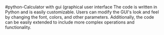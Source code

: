 #python-Calculator with gui (graphical user interface 
The code is written in Python and is easily customizable. Users can modify the GUI's look and feel by changing the font, colors, and other parameters. Additionally, the code can be easily extended to include more complex operations and functionality.
